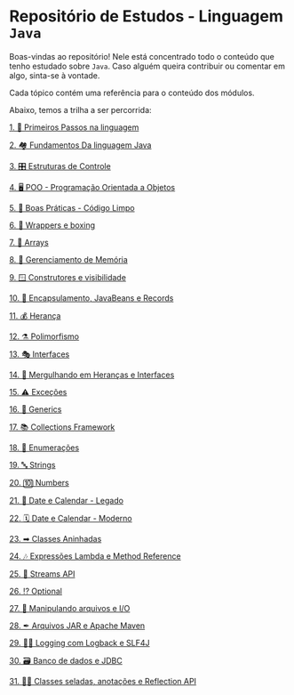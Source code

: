 # Repositório de Estudos - Linguagem `Java`

Boas-vindas ao repositório! Nele está concentrado todo o conteúdo que tenho estudado sobre `Java`.
Caso alguém queira contribuir ou comentar em algo, sinta-se à vontade.

Cada tópico contém uma referência para o conteúdo dos módulos.

Abaixo, temos a trilha a ser percorrida:

[1. 🚶 Primeiros Passos na linguagem](./01-primeiros-passos/README.md)

[2. 🏘 Fundamentos Da linguagem Java](https://github.com/raphaelprsilva/awesome-java/tree/main/02-fundamentos-do-java)

[3. 🎛 Estruturas de Controle](./03-estruturas-de-controle/README.md)

[4. 🖥️ POO - Programação Orientada a Objetos](./04-programacao-orientada-objetos/README.md)

[5. 🧹️ Boas Práticas - Código Limpo](./05-boas-praticas-codigo-limpo/README.md)

[6. 🎁️ Wrappers e boxing](./06-wrappers-e-boxing/README.md)

[7. 📑 Arrays](./07-arrays/README.md)

[8. 🧠 Gerenciamento de Memória](./08-gerenciamento-memoria/README.md)

[9. 🪟 Construtores e visibilidade](./09-construtores-pacotes-visibilidade/README.md)

[10. 💾 Encapsulamento, JavaBeans e Records](./10-encapsulamento/README.md)

[11. 💰 Herança](./11-heranca/README.md)

[12. ⚗️ Polimorfismo](./12-polimorfismo-classes-abstratas/README.md)

[13. 🎭 Interfaces]()

[14. 🤿 Mergulhando em Heranças e Interfaces]()

[15. ⚠️ Exceções]()

[16. 💬 Generics]()

[17. 📚 Collections Framework]()

[18. 🔢 Enumerações]()

[19. 🔤 Strings]()

[20. 🔟 Numbers]()

[21. 📅 Date e Calendar - Legado]()

[22. 🗓 Date e Calendar - Moderno]()

[23. ➡ Classes Aninhadas]()

[24. 🎶 Expressões Lambda e Method Reference]()

[25. 🎏 Streams API]()

[26. ⁉ Optional]()

[27. 🔣 Manipulando arquivos e I/O]()

[28. ✒ Arquivos JAR e Apache Maven]()

[29. 👨‍💻 Logging com Logback e SLF4J]()

[30. 🗃 Banco de dados e JDBC]()

[31. 👨‍🎓 Classes seladas, anotações e Reflection API]()

